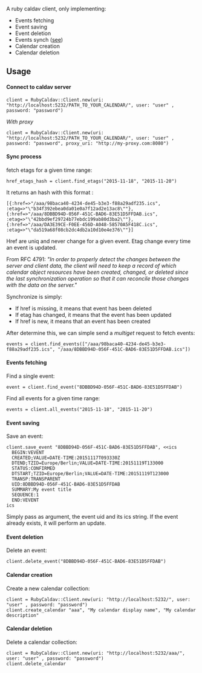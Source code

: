 A ruby caldav client, only implementing:

* Events fetching
* Event saving
* Event deletion
* Events synch ([see](https://tools.ietf.org/html/rfc4791#section-8.2.1.3))
* Calendar creation
* Calendar deletion

## Usage

#### Connect to caldav server

    client = RubyCaldav::Client.new(uri: "http://localhost:5232/PATH_TO_YOUR_CALENDAR/", user: "user" , password: "password")

*With proxy*

    client = RubyCaldav::Client.new(uri: "http://localhost:5232/PATH_TO_YOUR_CALENDAR/", user: "user" , password: "password", proxy_uri: "http://my-proxy.com:8080")

#### Sync process
fetch etags for a given time range:

    href_etags_hash = client.find_etags("2015-11-18", "2015-11-20")

It returns an hash with this format :

    [{:href=>"/aaa/98baca40-4234-de45-b3e3-f88a29adf235.ics", :etag=>"\"b34f392ebea0da01e0a7f12ad2e13ac8\""}, {:href=>"/aaa/8DBBD94D-056F-451C-BAD6-83E51D5FFDAB.ics", :etag=>"\"42bbd9ef29724b77ebdc199ab80d3ba2\""}, {:href=>"/aaa/DA3E39CE-F0EE-456D-A048-58570A5F418C.ics", :etag=>"\"da519a68f08cb2dc4db2a10d10e4e376\""}]

Href are uniq and never change for a given event. Etag change every time an event is updated.

From RFC 4791: *"In order to properly detect the changes between the server and client data, the client will need to keep a record of which calendar object resources have been created, changed, or deleted since the last synchronization operation so that it can reconcile those changes with the data on the server."*

Synchronize is simply:
* If href is missing, it means that event has been deleted
* If etag has changed, it means that the event has been updated
* If href is new, it means that an event has been created

After determine this, we can simple send a *multiget* request to fetch events:

    events = client.find_events(["/aaa/98baca40-4234-de45-b3e3-f88a29adf235.ics", "/aaa/8DBBD94D-056F-451C-BAD6-83E51D5FFDAB.ics"])

#### Events fetching
Find a single event:

    event = client.find_event("8DBBD94D-056F-451C-BAD6-83E51D5FFDAB")

Find all events for a given time range:

    events = client.all_events("2015-11-18", "2015-11-20")

#### Event saving
Save an event:

    client.save_event "8DBBD94D-056F-451C-BAD6-83E51D5FFDAB", <<ics
      BEGIN:VEVENT
      CREATED;VALUE=DATE-TIME:20151117T093330Z
      DTEND;TZID=Europe/Berlin;VALUE=DATE-TIME:20151119T133000
      STATUS:CONFIRMED
      DTSTART;TZID=Europe/Berlin;VALUE=DATE-TIME:20151119T123000
      TRANSP:TRANSPARENT
      UID:8DBBD94D-056F-451C-BAD6-83E51D5FFDAB
      SUMMARY:My event title
      SEQUENCE:1
      END:VEVENT
    ics

Simply pass as argument, the event uid and its ics string. If the event already exists, it will perform an update.


#### Event deletion
Delete an event:

    client.delete_event("8DBBD94D-056F-451C-BAD6-83E51D5FFDAB")

#### Calendar creation
Create a new calendar collection:

    client = RubyCaldav::Client.new(uri: "http://localhost:5232/", user: "user" , password: "password")
    client.create_calendar "aaa", "My calendar display name", "My calendar description"

#### Calendar deletion
Delete a calendar collection:

    client = RubyCaldav::Client.new(uri: "http://localhost:5232/aaa/", user: "user" , password: "password")
    client.delete_calendar
